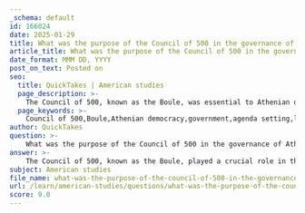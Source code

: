 ```yaml
---
_schema: default
id: 166024
date: 2025-01-29
title: What was the purpose of the Council of 500 in the governance of Athens?
article_title: What was the purpose of the Council of 500 in the governance of Athens?
date_format: MMM DD, YYYY
post_on_text: Posted on
seo:
  title: QuickTakes | American studies
  page_description: >-
    The Council of 500, known as the Boule, was essential to Athenian democracy, responsible for setting the agenda for the Assembly, proposing legislation, managing public affairs, representing citizens, and overseeing elected officials.
  page_keywords: >-
    Council of 500,Boule,Athenian democracy,government,agenda setting,legislation,public affairs,representation,citizen participation,oversight,magistrates
author: QuickTakes
question: >-
    What was the purpose of the Council of 500 in the governance of Athens?
answer: >-
    The Council of 500, known as the Boule, played a crucial role in the governance of ancient Athens, particularly following the reforms of Cleisthenes, which laid the foundation for Athenian democracy. Here are the primary purposes and functions of the Council of 500:\n\n1. **Agenda Setting for the Assembly**: The Council was responsible for preparing the agenda for the Assembly (Ekklesia), which was the principal governing body of Athens. By determining which issues would be discussed, the Boule ensured that the Assembly could focus on important matters affecting the city-state.\n\n2. **Legislative Proposals**: The Council had the authority to propose legislation to the Assembly. This function was vital for the legislative process, as it allowed the Council to shape the laws and policies that would be debated and voted on by the larger body of citizens.\n\n3. **Administration of Public Affairs**: The Boule oversaw various administrative tasks and public affairs, including the management of finances, public works, and the organization of festivals and religious events. This administrative role was essential for the day-to-day functioning of the city.\n\n4. **Representation of Citizens**: Members of the Council were chosen by lot from the citizenry, ensuring that a diverse representation of the population was included in governance. This practice reflected the democratic principle of equal participation among citizens.\n\n5. **Regular Meetings**: The Council met frequently in the Bouleuterion, a dedicated space for deliberation. These regular meetings allowed for ongoing discussion and decision-making on pressing issues, fostering a dynamic political environment.\n\n6. **Oversight of Officials**: The Boule also had a role in overseeing the actions of elected officials and magistrates, ensuring accountability within the government. This function helped to maintain checks and balances within the Athenian political system.\n\nIn summary, the Council of 500 was integral to the functioning of Athenian democracy, facilitating citizen participation, legislative processes, and the administration of public affairs, all of which were essential for the governance of the city-state.
subject: American studies
file_name: what-was-the-purpose-of-the-council-of-500-in-the-governance-of-athens.md
url: /learn/american-studies/questions/what-was-the-purpose-of-the-council-of-500-in-the-governance-of-athens
score: 9.0
---
```


&nbsp;